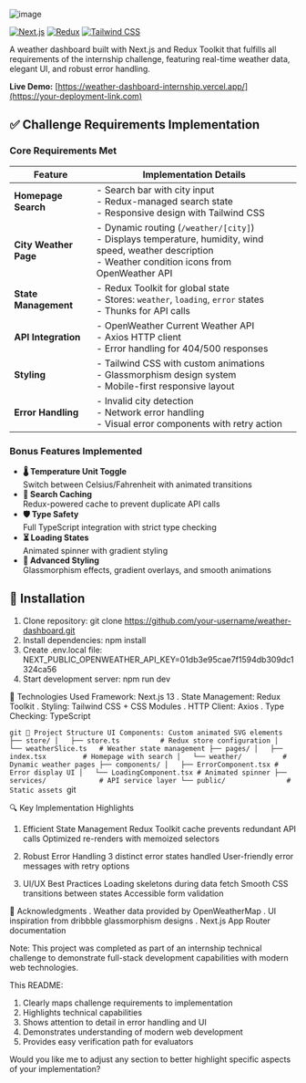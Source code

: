 ![image](https://github.com/user-attachments/assets/44ae8ebd-0a10-4827-bdc0-01b221cd376e)

[![Next.js](https://img.shields.io/badge/Next.js-13.5-blue?logo=next.js)](https://nextjs.org/)
[![Redux](https://img.shields.io/badge/Redux_Toolkit-1.9-purple?logo=redux)](https://redux-toolkit.js.org/)
[![Tailwind CSS](https://img.shields.io/badge/Tailwind_CSS-3.3-06B6D4?logo=tailwind-css)](https://tailwindcss.com/)

A weather dashboard built with Next.js and Redux Toolkit that fulfills all requirements of the internship challenge, featuring real-time weather data, elegant UI, and robust error handling.

**Live Demo:** [https://weather-dashboard-internship.vercel.app/](https://your-deployment-link.com)

## ✅ Challenge Requirements Implementation

### Core Requirements Met

| Feature | Implementation Details |
|---------|------------------------|
| **Homepage Search** | - Search bar with city input <br> - Redux-managed search state <br> - Responsive design with Tailwind CSS |
| **City Weather Page** | - Dynamic routing (`/weather/[city]`) <br> - Displays temperature, humidity, wind speed, weather description <br> - Weather condition icons from OpenWeather API |
| **State Management** | - Redux Toolkit for global state <br> - Stores: `weather`, `loading`, `error` states <br> - Thunks for API calls |
| **API Integration** | - OpenWeather Current Weather API <br> - Axios HTTP client <br> - Error handling for 404/500 responses |
| **Styling** | - Tailwind CSS with custom animations <br> - Glassmorphism design system <br> - Mobile-first responsive layout |
| **Error Handling** | - Invalid city detection <br> - Network error handling <br> - Visual error components with retry action |

### Bonus Features Implemented

- **🌡️ Temperature Unit Toggle**  
  Switch between Celsius/Fahrenheit with animated transitions
- **💾 Search Caching**  
  Redux-powered cache to prevent duplicate API calls
- **🛡 Type Safety**  
  Full TypeScript integration with strict type checking
- **⏳ Loading States**  
  Animated spinner with gradient styling
- **🎨 Advanced Styling**  
  Glassmorphism effects, gradient overlays, and smooth animations

## 🚀 Installation

1. Clone repository:
git clone https://github.com/your-username/weather-dashboard.git
2. Install dependencies:
npm install
3. Create .env.local file:
NEXT_PUBLIC_OPENWEATHER_API_KEY=01db3e95cae7f1594db309dc1324ca56
4. Start development server:
npm run dev

🧰 Technologies Used
Framework: Next.js 13
. State Management: Redux Toolkit
. Styling: Tailwind CSS + CSS Modules
. HTTP Client: Axios
. Type Checking: TypeScript

``git
📂 Project Structure
UI Components: Custom animated SVG elements
├── store/
│   ├── store.ts          # Redux store configuration
│   └── weatherSlice.ts   # Weather state management
├── pages/
│   ├── index.tsx         # Homepage with search
│   └── weather/          # Dynamic weather pages
├── components/
│   ├── ErrorComponent.tsx # Error display UI
│   └── LoadingComponent.tsx # Animated spinner
├── services/             # API service layer
└── public/               # Static assets
``git

🔍 Key Implementation Highlights
1. Efficient State Management
Redux Toolkit cache prevents redundant API calls
Optimized re-renders with memoized selectors

2. Robust Error Handling
3 distinct error states handled
User-friendly error messages with retry options

3. UI/UX Best Practices
Loading skeletons during data fetch
Smooth CSS transitions between states
Accessible form validation

🙏 Acknowledgments
. Weather data provided by OpenWeatherMap
. UI inspiration from dribbble glassmorphism designs
. Next.js App Router documentation

Note: This project was completed as part of an internship technical challenge to demonstrate full-stack development capabilities with modern web technologies.


This README:

1. Clearly maps challenge requirements to implementation
2. Highlights technical capabilities
3. Shows attention to detail in error handling and UI
4. Demonstrates understanding of modern web development
5. Provides easy verification path for evaluators

Would you like me to adjust any section to better highlight specific aspects of your implementation?
